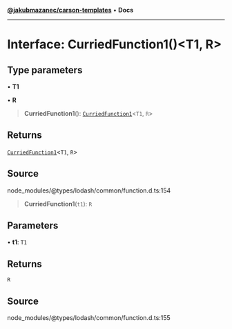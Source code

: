 [**@jakubmazanec/carson-templates**](../../../README.md) • **Docs**

---

# Interface: CurriedFunction1()\<T1, R\>

## Type parameters

• **T1**

• **R**

> **CurriedFunction1**(): [`CurriedFunction1`](CurriedFunction1.md)\<`T1`, `R`\>

## Returns

[`CurriedFunction1`](CurriedFunction1.md)\<`T1`, `R`\>

## Source

node_modules/@types/lodash/common/function.d.ts:154

> **CurriedFunction1**(`t1`): `R`

## Parameters

• **t1**: `T1`

## Returns

`R`

## Source

node_modules/@types/lodash/common/function.d.ts:155
